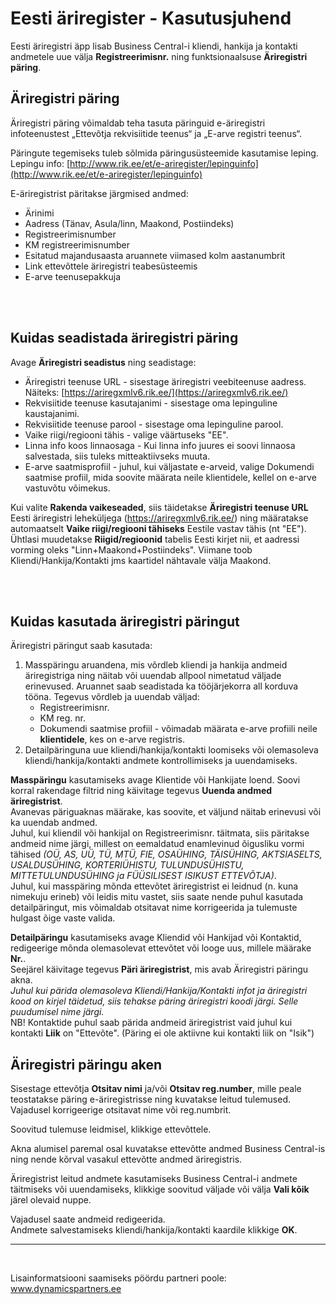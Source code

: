 ---
---
# Eesti äriregister - Kasutusjuhend

Eesti äriregistri äpp lisab Business Central-i kliendi, hankija ja kontakti andmetele uue välja **Registreerimisnr.** ning funktsionaalsuse **Äriregistri päring**.

## Äriregistri päring

Äriregistri päring võimaldab teha tasuta päringuid e-äriregistri infoteenustest „Ettevõtja rekvisiitide teenus“ ja „E-arve registri teenus“.  

Päringute tegemiseks tuleb sõlmida päringusüsteemide kasutamise leping. Lepingu info: [http://www.rik.ee/et/e-ariregister/lepinguinfo](http://www.rik.ee/et/e-ariregister/lepinguinfo)  

E-äriregistrist päritakse järgmised andmed:

-   Ärinimi
-   Aadress (Tänav, Asula/linn, Maakond, Postiindeks)
-   Registreerimisnumber
-   KM registreerimisnumber
-   Esitatud majandusaasta aruannete viimased kolm aastanumbrit
-   Link ettevõttele äriregistri teabesüsteemis
-   E-arve teenusepakkuja

<br>
<br>

## Kuidas seadistada äriregistri päring

Avage **Äriregistri seadistus** ning seadistage:

-   Äriregistri teenuse URL - sisestage äriregistri veebiteenuse aadress. Näiteks: [https://ariregxmlv6.rik.ee/](https://ariregxmlv6.rik.ee/)
-   Rekvisiitide teenuse kasutajanimi - sisestage oma lepinguline kaustajanimi.
-   Rekvisiitide teenuse parool - sisestage oma lepinguline parool.
-	Vaike riigi/regiooni tähis - valige väärtuseks "EE".
-	Linna info koos linnaosaga - Kui linna info juures ei soovi linnaosa salvestada, siis tuleks mitteaktiivseks muuta.
-   E-arve saatmisprofiil - juhul, kui väljastate e-arveid, valige Dokumendi saatmise profiil, mida soovite määrata neile klientidele, kellel on e-arve vastuvõtu võimekus.


Kui valite **Rakenda vaikeseaded**, siis täidetakse **Äriregistri teenuse URL** Eesti äriregistri leheküljega (https://ariregxmlv6.rik.ee/) ning määratakse automaatselt **Vaike riigi/regiooni tähiseks** Eestile vastav tähis (nt "EE").  
Ühtlasi muudetakse **Riigid/regioonid** tabelis Eesti kirjet nii, et aadressi vorming oleks "Linn+Maakond+Postiindeks". Viimane toob Kliendi/Hankija/Kontakti jms kaartidel nähtavale välja Maakond.  

<br>
<br>

## Kuidas kasutada äriregistri päringut

Äriregistri päringut saab kasutada:

1.  Masspäringu aruandena, mis võrdleb kliendi ja hankija andmeid äriregistriga ning näitab või uuendab allpool nimetatud väljade erinevused. Aruannet saab seadistada ka tööjärjekorra all korduva tööna. Tegevus võrdleb ja uuendab väljad:
    -   Registreerimisnr.
    -   KM reg. nr.
    -   Dokumendi saatmise profiil - võimadab määrata e-arve profiili neile **klientidele**, kes on e-arve registris.
2.  Detailpäringuna uue kliendi/hankija/kontakti loomiseks või olemasoleva kliendi/hankija/kontakti andmete kontrollimiseks ja uuendamiseks.

**Masspäringu** kasutamiseks avage Klientide või Hankijate loend. Soovi korral rakendage filtrid ning käivitage tegevus **Uuenda andmed äriregistrist**.  
Avanevas päriguaknas määrake, kas soovite, et väljund näitab erinevusi või ka uuendab andmed.  
Juhul, kui kliendil või hankijal on Registreerimisnr. täitmata, siis päritakse andmeid nime järgi, millest on eemaldatud enamlevinud õigusliku vormi tähised _(OÜ, AS, UÜ, TÜ, MTÜ, FIE, OSAÜHING, TÄISÜHING, AKTSIASELTS, USALDUSÜHING, KORTERIÜHISTU, TULUNDUSÜHISTU, MITTETULUNDUSÜHING ja FÜÜSILISEST ISIKUST ETTEVÕTJA)_.  
Juhul, kui masspäring mõnda ettevõtet äriregistrist ei leidnud (n. kuna nimekuju erineb) või leidis mitu vastet, siis saate nende puhul kasutada detailpäringut, mis võimaldab otsitavat nime korrigeerida ja tulemuste hulgast õige vaste valida.

**Detailpäringu** kasutamiseks avage Kliendid või Hankijad või Kontaktid, redigeerige mõnda olemasolevat ettevõtet või looge uus, millele määrake **Nr.**.  
Seejärel käivitage tegevus **Päri äriregistrist**, mis avab Äriregistri päringu akna.  
_Juhul kui pärida olemasoleva Kliendi/Hankija/Kontakti infot ja äriregistri kood on kirjel täidetud, siis tehakse päring äriregistri koodi järgi. Selle puudumisel nime järgi._  
NB! Kontaktide puhul saab pärida andmeid äriregistrist vaid juhul kui kontakti **Liik** on "Ettevõte". (Päring ei ole aktiivne kui kontakti liik on "Isik")

## Äriregistri päringu aken

Sisestage ettevõtja **Otsitav nimi** ja/või **Otsitav reg.number**, mille peale teostatakse päring e-äriregistrisse ning kuvatakse leitud tulemused. Vajadusel korrigeerige otsitavat nime või reg.numbrit.

Soovitud tulemuse leidmisel, klikkige ettevõttele.

Akna alumisel paremal osal kuvatakse ettevõtte andmed Business Central-is ning nende kõrval vasakul ettevõtte andmed äriregistris.

Äriregistrist leitud andmete kasutamiseks Business Central-i andmete täitmiseks või uuendamiseks, klikkige soovitud väljade või välja **Vali kõik** järel olevaid nuppe.

Vajadusel saate andmeid redigeerida.  
Andmete salvestamiseks kliendi/hankija/kontakti kaardile klikkige **OK**.

----------

<br>

Lisainformatsiooni saamiseks pöördu partneri poole:  
<a href="http://www.dynamicspartners.ee/" target="_blank">www.dynamicspartners.ee</a>
